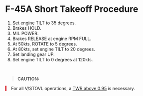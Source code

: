 # F-45A Short Takeoff Procedure

1. Set engine TILT to 35 degrees.
2. Brakes HOLD.
3. MIL POWER.
4. Brakes RELEASE at engine RPM FULL.
5. At 50kts, ROTATE to 5 degrees.
6. At 80kts, set engine TILT to 20 degrees.
7. Set landing gear UP.
8. Set engine TILT to 0 degrees at 120kts.

<br>

> **CAUTION:**

<div style="border-left: 4px solid #d8222b; padding-left: 15px; margin-bottom: 20px;">
    For all V/STOVL operations, a <u>TWR above 0.95</u> is necessary.
</div>

<br>
